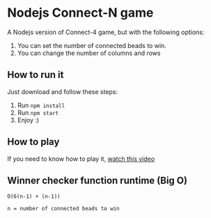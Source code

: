 # Nodejs Connect-N game

A Nodejs version of Connect-4 game, but with the following options:

1. You can set the number of connected beads to win.
2. You can change the number of columns and rows

 ## How to run it

Just download and follow these steps:
1. Run `npm install`
2. Run `npm start`
3. Enjoy :)


## How to play
If you need to know how to play it, [watch this video](https://www.youtube.com/watch?v=ylZBRUJi3UQ)


## Winner checker function runtime (Big O)
`O(6(n-1) + (n-1))`

`n = number of connected beads to win`
